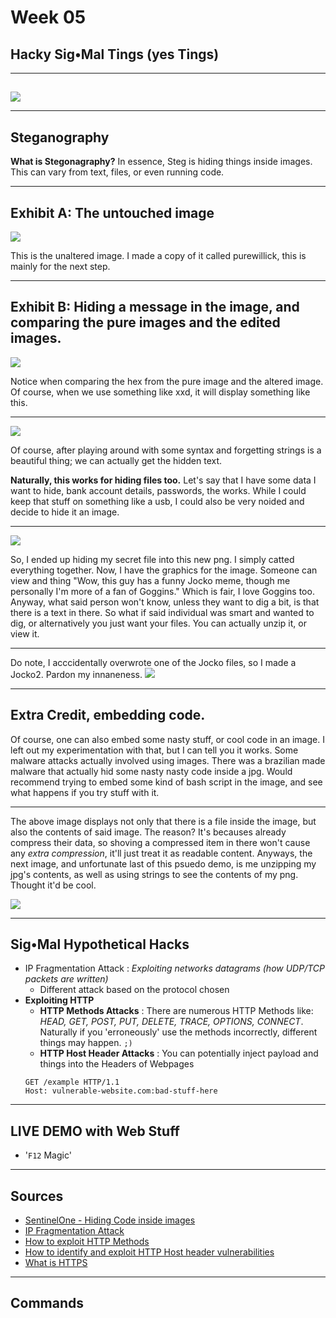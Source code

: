 # Week 05
## Hacky Sig•Mal Tings (yes Tings) 

---
##
##
![](https://raw.githubusercontent.com/AOrps/SigMal/master/educational-material/sem3/img/sem3-beetle.jpg)
<!-- Beetle should change by sem -->

---
## Steganography

**What is Stegonagraphy?** 
In essence, Steg is hiding things inside images. This can vary from text, files, or even running code.

---

## Exhibit A: The untouched image

![](https://raw.githubusercontent.com/AOrps/SigMal/master/educational-material/sem3/img/thestart.png)

This is the unaltered image. I made a copy of it called purewillick, this is mainly for the next step.

---

## Exhibit B: Hiding a message in the image, and comparing the pure images and the edited images.

![](https://raw.githubusercontent.com/AOrps/SigMal/master/educational-material/sem3/img/themiddle.png)

Notice when comparing the hex from the pure image and the altered image. Of course, when we use something like xxd, it will display something like this. 

---

![](https://raw.githubusercontent.com/AOrps/SigMal/master/educational-material/sem3/img/stringsnhex.png)

Of course, after playing around with some syntax and forgetting strings is a beautiful thing; we can actually get the hidden text.

**Naturally, this works for hiding files too.**
Let's say that I have some data I want to hide, bank account details, passwords, the works. While I could keep that stuff on something like a usb, I could also be very noided and decide to hide it an image.

---

![](https://raw.githubusercontent.com/AOrps/SigMal/master/educational-material/sem3/img/jocko.png)

So, I ended up hiding my secret file into this new png. I simply catted everything together. Now, I have the graphics for the image. Someone can view and thing "Wow, this guy has a funny Jocko meme, though me personally I'm more of a fan of Goggins." Which is fair, I love Goggins too. Anyway, what said person won't know, unless they want to dig a bit, is that there is a text in there. So what if said individual was smart and wanted to dig, or alternatively you just want your files. You can actually unzip it, or view it.

---

Do note, I acccidentally overwrote one of the Jocko files, so I made a Jocko2. Pardon my innaneness.
![](https://raw.githubusercontent.com/AOrps/SigMal/master/educational-material/sem3/img/oddity.png)


---

## Extra Credit, embedding code.

Of course, one can also embed some nasty stuff, or cool code in an image. I left out my experimentation with that, but I can tell you it works. Some malware attacks actually involved using images. There was a brazilian made malware that actually hid some nasty nasty code inside a jpg. Would recommend trying to embed some kind of bash script in the image, and see what happens if you try stuff with it. 

---

The above image displays not only that there is a file inside the image, but also the contents of said image. The reason? It's becauses already compress their data, so shoving a compressed item in there won't cause any *extra compression*, it'll just treat it as readable content. Anyways, the next image, and unfortunate last of this psuedo demo, is me unzipping my jpg's contents, as well as using strings to see the contents of my png. Thought it'd be cool.

![](https://raw.githubusercontent.com/AOrps/SigMal/master/educational-material/sem3/img/theend.png)

---

## Sig•Mal Hypothetical Hacks
* IP Fragmentation Attack : _Exploiting networks datagrams (how UDP/TCP packets are written)_
    * Different attack based on the protocol chosen
* **Exploiting HTTP**
    * **HTTP Methods Attacks** : There are numerous HTTP Methods like:  _HEAD, GET, POST, PUT, DELETE, TRACE, OPTIONS, CONNECT_. Naturally if you 'erroneously' use the methods incorrectly, different things may happen. `;)`
    * **HTTP Host Header Attacks** : You can potentially inject payload and things into the Headers of Webpages
    ```
    GET /example HTTP/1.1
    Host: vulnerable-website.com:bad-stuff-here
    ```

---
## LIVE DEMO with Web Stuff
* '`F12` Magic'

---

## Sources  
* [SentinelOne - Hiding Code inside images](https://www.sentinelone.com/blog/hiding-code-inside-images-malware-steganography/)
* [IP Fragmentation Attack](https://www.imperva.com/learn/ddos/ip-fragmentation-attack-teardrop/)
* [How to exploit HTTP Methods](https://security.stackexchange.com/questions/21413/how-to-exploit-http-methods)
* [How to identify and exploit HTTP Host header vulnerabilities](https://portswigger.net/web-security/host-header/exploiting)
* [What is HTTPS](https://www.ssl.com/faqs/what-is-https/)
---
## Commands
```

```